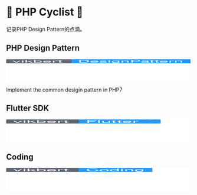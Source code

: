 #  🚴  PHP Cyclist  🚴 

记录PHP Design Pattern的点滴。


## PHP Design Pattern
[<img src="images/DesignPattern.svg" align="center" width="500" height="60">](https://vikbert.github.io/#/01_pattern)

Implement the common desigin pattern in PHP7

## Flutter SDK
[<img src="images/Flutter.svg" align="center" width="500" height="60">](https://vikbert.github.io/#/02_flutter)

## Coding
[<img src="images/Coding.svg" align="center" width="500" height="60">](https://vikbert.github.io/#/03_coding)
